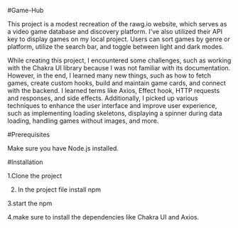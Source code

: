 #Game-Hub

This project is a modest recreation of the rawg.io website, which serves as a video game database and discovery platform. 
I've also utilized their API key to display games on my local project. Users can sort games by genre or platform, utilize the search bar, and toggle between light and dark modes.


While creating this project, I encountered some challenges, such as working with the Chakra UI library because I was not familiar with its documentation. 
However, in the end, I learned many new things, such as how to fetch games, create custom hooks, build and maintain game cards, and connect with the backend. 
I learned terms like Axios, Effect hook, HTTP requests and responses, and side effects. Additionally, I picked up various techniques to enhance the user 
interface and improve user experience, such as implementing loading skeletons, displaying a spinner during data loading, handling games without images, and more.



#Prerequisites 

Make sure you have Node.js installed. 

#Installation 

1.Clone the project

2. In the project file install npm 

3.start the npm 

4.make sure to install the dependencies like Chakra UI and Axios.


